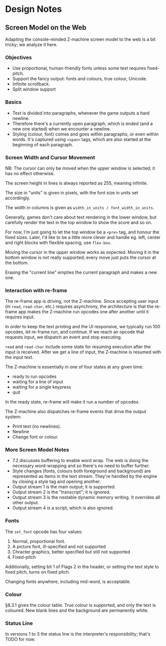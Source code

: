 # Design Notes


## Screen Model on the Web

Adapting the console-minded Z-machine screen model to the web is a bit tricky;
we analyze it here.

### Objectives

- Use proportional, human-friendly fonts unless some text requires fixed-pitch.
- Support the fancy output: fonts and colours, true colour, Unicode.
- Infinite scrollback.
- Split window support 
### Basics

- Text is divided into paragraphs, whenever the game outputs a hard newline.
- Therefore there's a currently open paragraph, which is ended (and a new one
  started) when we encounter a newline.
- Styling (colour, font) comes and goes within paragraphs, or even within words.
  It's captured using `<span>` tags, which are also started at the beginning of
  each paragraph.

### Screen Width and Cursor Movement

NB: The cursor can only be moved when the upper window is selected; it has no
effect otherwise.

The screen height in lines is always reported as 255, meaning infinite.

The size in "units" is given in pixels, with the font size in units set
accordingly.

The width in columns is given as `width_in_units / font_width_in_units`.

Generally, games don't care about text rendering in the lower window, but
carefully render the text in the top window to show the score and so on.

For now, I'm just going to let the top window be a `<pre>` tag, and honour the
fixed sizes. Later, I'd like to be a little more clever and handle eg. left,
center and right blocks with flexible spacing, use `flex-box`.

Moving the cursor in the upper window works as expected. Moving it in the bottom
window is not really supported; every move just puts the cursor at the bottom.

Erasing the "current line" empties the current paragraph and makes a new one.

### Interaction with re-frame

The re-frame app is driving, not the Z-machine. Since accepting user input (in
`read`, `read-char`, etc.) requires asynchrony, the architecture is that the
re-frame app makes the Z-machine run opcodes one after another until it requires
input.

In order to keep the text printing and the UI responsive, we typically run 100
opcodes, let re-frame run, and continue. If we reach an opcode that requests
input, we dispatch an event and stop executing.

`read` and `read-char` include some state for resuming execution after the input
is received. After we get a line of input, the Z-machine is resumed with the
input text.

The Z-machine is essentially in one of four states at any given time:
- ready to run opcodes
- waiting for a line of input
- waiting for a single keypress
- quit

In the ready state, re-frame will make it run a number of opcodes.


The Z-machine also dispatches re-frame events that drive the output system:
- Print text (no newlines).
- Newline
- Change font or colour.



### More Screen Model Notes

- 7.2 discusses buffering to enable word wrap. The web is doing the necessary
  word-wrapping and so there's no need to buffer further.
- Style changes (fonts, colours both foreground and background) are represented
  as items in the text stream. They're handled by the engine by closing a style
  tag and opening another.
- Output stream 1 is the main output; it is supported.
- Output stream 2 is the "transcript"; it is ignored.
- Output stream 3 is the nestable dynamic memory writing. It overrides all other
  output.
- Output stream 4 is a script, which is also ignored.

### Fonts

The `set_font` opcode has four values:

1. Normal, proportional font.
2. A picture font, ill-specified and not supported
3. Chracter graphics, better specified but still not supported
4. Fixed-pitch

Additionally, setting bit 1 of Flags 2 in the header, or setting the text style
to fixed pitch, turns on fixed pitch.

Changing fonts anywhere, including mid-word, is acceptable.

### Colour

&sect;8.3.1 gives the colour table. True colour is supported, and only the text
is coloured. New blank lines and the background are permanently white.


### Status Line

In versions 1 to 3 the status line is the interpreter's responsibility; that's
TODO for now.




